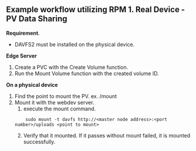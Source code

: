 ## Example workflow utilizing RPM 1. Real Device - PV Data Sharing
**Requirement**.
- DAVFS2 must be installed on the physical device.

**Edge Server**
1. Create a PVC with the Create Volume function.
2. Run the Mount Volume function with the created volume ID. 

**On a physical device**
1. Find the point to mount the PV.
    ex. /mount
2. Mount it with the webdev server.
    1. execute the mount command.
    ```
        sudo mount -t davfs http://<master node address>:<port number>/uploads <point to mount>
    ```
    2. Verify that it mounted.
        If it passes without mount failed, it is mounted successfully.
